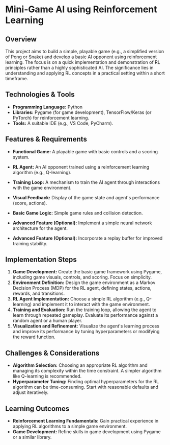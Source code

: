 # Mini-Game AI using Reinforcement Learning

## Overview

This project aims to build a simple, playable game (e.g., a simplified version of Pong or Snake) and develop a basic AI opponent using reinforcement learning. The focus is on a quick implementation and demonstration of RL principles rather than a highly sophisticated AI.  The significance lies in understanding and applying RL concepts in a practical setting within a short timeframe.

## Technologies & Tools

* **Programming Language:** Python
* **Libraries:** Pygame (for game development), TensorFlow/Keras (or PyTorch) for reinforcement learning.
* **Tools:**  A suitable IDE (e.g., VS Code, PyCharm).


## Features & Requirements

- **Functional Game:**  A playable game with basic controls and a scoring system.
- **RL Agent:** An AI opponent trained using a reinforcement learning algorithm (e.g., Q-learning).
- **Training Loop:** A mechanism to train the AI agent through interactions with the game environment.
- **Visual Feedback:** Display of the game state and agent's performance (score, actions).
- **Basic Game Logic:**  Simple game rules and collision detection.

- **Advanced Feature (Optional):**  Implement a simple neural network architecture for the agent.
- **Advanced Feature (Optional):**  Incorporate a replay buffer for improved training stability.


## Implementation Steps

1. **Game Development:** Create the basic game framework using Pygame, including game visuals, controls, and scoring.  Focus on simplicity.
2. **Environment Definition:** Design the game environment as a Markov Decision Process (MDP) for the RL agent, defining states, actions, rewards, and transitions.
3. **RL Agent Implementation:** Choose a simple RL algorithm (e.g., Q-learning) and implement it to interact with the game environment.
4. **Training and Evaluation:** Run the training loop, allowing the agent to learn through repeated gameplay. Evaluate its performance against a random agent or a human player.
5. **Visualization and Refinement:**  Visualize the agent's learning process and improve its performance by tuning hyperparameters or modifying the reward function.


## Challenges & Considerations

- **Algorithm Selection:**  Choosing an appropriate RL algorithm and managing its complexity within the time constraint.  A simpler algorithm like Q-learning is recommended.
- **Hyperparameter Tuning:** Finding optimal hyperparameters for the RL algorithm can be time-consuming.  Start with reasonable defaults and adjust iteratively.


## Learning Outcomes

- **Reinforcement Learning Fundamentals:**  Gain practical experience in applying RL algorithms to a simple game environment.
- **Game Development:** Refine skills in game development using Pygame or a similar library.

